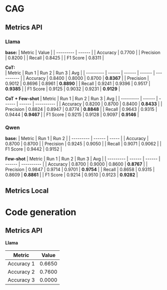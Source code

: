 # CAG

## Metrics API   

### Llama   
**base:**
| Metric    | Value  |
| --------- | ------ |
| Accuracy  | 0.7700 |
| Precision | 0.8200 |
| Recall    | 0.8425 |
| F1 Score  | 0.8311 |
  
  
**CoT:**  
| Metric    | Run 1  | Run 2  | Run 3  | Avg        |
| --------- | ------ | ------ | ------ | ---------- |
| Accuracy  | 0.8400 | 0.8000 | 0.8700 | **0.8367** |
| Precision | 0.9012 | 0.8696 | 0.8961 | **0.8890** |
| Recall    | 0.9241 | 0.9396 | 0.9517 | **0.9385** |
| F1 Score  | 0.9125 | 0.9032 | 0.9231 | **0.9129** |

  
**CoT + Few-shot** 
| Metric    | Run 1  | Run 2  | Run 3  | Avg        |
| --------- | ------ | ------ | ------ | ---------- |
| Accuracy  | 0.8200 | 0.8700 | 0.8400 | **0.8433** |
| Precision | 0.8824 | 0.8947 | 0.8774 | **0.8848** |
| Recall    | 0.9643 | 0.9315 | 0.9444 | **0.9467** |
| F1 Score  | 0.9215 | 0.9128 | 0.9097 | **0.9146** |

 
### Qwen

**base:**
| Metric    | Run 1  | Run 2 |
| --------- | ------ | ----- |
| Accuracy  | 0.8700 | 0.8700 |
| Precision | 0.9245 | 0.9050 |
| Recall    | 0.9071 | 0.9062 |
| F1 Score  | 0.9442 | 0.9152 | 

  
**Few-shot** 
| Metric    | Run 1  | Run 2  | Run 3  | Avg        |
| --------- | ------ | ------ | ------ | ---------- |
| Accuracy  | 0.8700 | 0.9000 | 0.8600 | **0.8767** |
| Precision | 0.9847 | 0.9714 | 0.9701 | **0.9754** |
| Recall    | 0.8658 | 0.9315 | 0.8609 | **0.8861** |
| F1 Score  | 0.9214 | 0.9510 | 0.9123 | **0.9282** |

## Metrics Local

# Code generation

## Metrics API  

**Llama**

| Metric    | Value  |
| --------- | ------ |
| Accuracy 1 | 0.6650 |
| Accuracy 2 | 0.7600 |
| Accuracy 3 | 0.0000 |